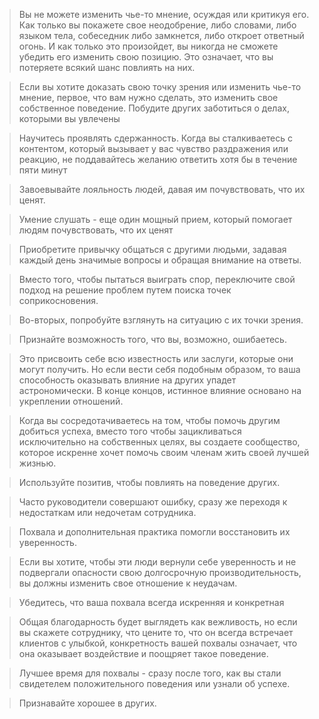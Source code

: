> Вы не можете изменить чье-то мнение, осуждая или критикуя его. Как только вы покажете свое неодобрение, либо словами, либо языком тела, собеседник либо замкнется, либо откроет ответный огонь. И как только это произойдет, вы никогда не сможете убедить его изменить свою позицию. Это означает, что вы потеряете всякий шанс повлиять на них.

> Если вы хотите доказать свою точку зрения или изменить чье-то мнение, первое, что вам нужно сделать, это изменить свое собственное поведение. Побудите других заботиться о делах, которыми вы увлечены

>Научитесь проявлять сдержанность. Когда вы сталкиваетесь с контентом, который вызывает у вас чувство раздражения или реакцию, не поддавайтесь желанию ответить хотя бы в течение пяти минут

>Завоевывайте лояльность людей, давая им почувствовать, что их ценят.

>Умение слушать - еще один мощный прием, который помогает людям почувствовать, что их ценят

>Приобретите привычку общаться с другими людьми, задавая каждый день значимые вопросы и обращая внимание на ответы.

>Вместо того, чтобы пытаться выиграть спор, переключите свой подход на решение проблем путем поиска точек соприкосновения.

>Во-вторых, попробуйте взглянуть на ситуацию с их точки зрения.

>Признайте возможность того, что вы, возможно, ошибаетесь.

>Это присвоить себе всю известность или заслуги, которые они могут получить. Но если вести себя подобным образом, то ваша способность оказывать влияние на других упадет астрономически. В конце концов, истинное влияние основано на укреплении отношений.

> Когда вы сосредотачиваетесь на том, чтобы помочь другим добиться успеха, вместо того чтобы зацикливаться исключительно на собственных целях, вы создаете сообщество, которое искренне хочет помочь своим членам жить своей лучшей жизнью.

>Используйте позитив, чтобы повлиять на поведение других.

>Часто руководители совершают ошибку, сразу же переходя к недостаткам или недочетам сотрудника.

>Похвала и дополнительная практика помогли восстановить их уверенность.

> Если вы хотите, чтобы эти люди вернули себе уверенность и не подвергали опасности свою долгосрочную производительность, вы должны изменить свое отношение к неудачам.

> Убедитесь, что ваша похвала всегда искренняя и конкретная

> Общая благодарность будет выглядеть как вежливость, но если вы скажете сотруднику, что цените то, что он всегда встречает клиентов с улыбкой, конкретность вашей похвалы означает, что она оказывает воздействие и поощряет такое поведение.

>Лучшее время для похвалы - сразу после того, как вы стали свидетелем положительного поведения или узнали об успехе.

>Признавайте хорошее в других.